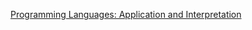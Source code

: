 [Programming Languages: Application and Interpretation](http://cs.brown.edu/~sk/Publications/Books/ProgLangs/2007-04-26/plai-2007-04-26.pdf)

